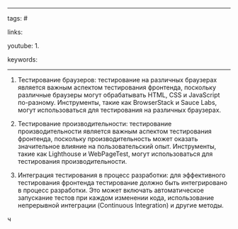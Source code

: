 ____

tags: #

links: 

youtube: 
1. 

keywords:

_____

1. Тестирование браузеров: тестирование на различных браузерах является важным аспектом тестирования фронтенда, поскольку различные браузеры могут обрабатывать HTML, CSS и JavaScript по-разному. Инструменты, такие как BrowserStack и Sauce Labs, могут использоваться для тестирования на различных браузерах.
    
2. Тестирование производительности: тестирование производительности является важным аспектом тестирования фронтенда, поскольку производительность может оказать значительное влияние на пользовательский опыт. Инструменты, такие как Lighthouse и WebPageTest, могут использоваться для тестирования производительности.
    
3. Интеграция тестирования в процесс разработки: для эффективного тестирования фронтенда тестирование должно быть интегрировано в процесс разработки. Это может включать автоматическое запускание тестов при каждом изменении кода, использование непрерывной интеграции (Continuous Integration) и другие методы.

ч